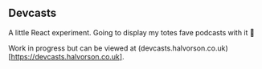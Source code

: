 ## Devcasts

A little React experiment. Going to display my totes fave podcasts with it 💩

Work in progress but can be viewed at (devcasts.halvorson.co.uk)[https://devcasts.halvorson.co.uk].
